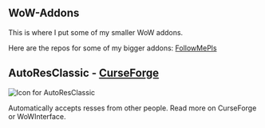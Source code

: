 ## WoW-Addons
This is where I put some of my smaller WoW addons. 

Here are the repos for some of my bigger addons: [FollowMePls](https://github.com/techiew/FollowMePls)

## AutoResClassic - [CurseForge](https://www.curseforge.com/wow/addons/autoresclassic)
![Icon for AutoResClassic](https://github.com/techiew/WoW-Addons/blob/master/AutoResClassic/AutoResClassic%20icon.jpg) 

Automatically accepts resses from other people. Read more on CurseForge or WoWInterface.
